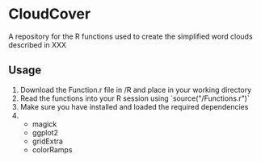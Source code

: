 <!DOCTYPE html>
<html>
<body>
<h1>CloudCover</h1>

<p>A repository for the R functions used to create the simplified word clouds described in XXX</p>

<h2>Usage</h2>

<ol>
	<li>Download the Function.r file in /R and place in your working directory</li>
	<li>Read the functions into your R session using `source("/Functions.r")`</li>
	<li>Make sure you have installed and loaded the required dependencies</li>
	<li><ul>
			<li>magick</li>
			<li>ggplot2</li>
			<li>gridExtra</li>
			<li>colorRamps</li>
		</ul>
	</li>
</ol>





</body>
</html>